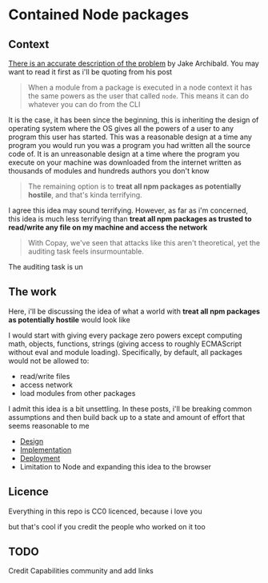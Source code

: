 # Contained Node packages

## Context

[There is an accurate description of the problem](https://jakearchibald.com/2018/when-packages-go-bad/) by Jake Archibald. You may want to read it first as i'll be quoting from his post

> When a module from a package is executed in a node context it has the same powers as the user that called `node`. This means it can do whatever you can do from the CLI

It is the case, it has been since the beginning, this is inheriting the design of operating system where the OS gives all the powers of a user to any program this user has started. This was a reasonable design at a time any program you would run you was a program you had written all the source code of. It is an unreasonable design at a time where the program you execute on your machine was downloaded from the internet written as thousands of modules and hundreds authors you don't know

> The remaining option is to **treat all npm packages as potentially hostile**, and that's kinda terrifying.

I agree this idea may sound terrifying. However, as far as i'm concerned, this idea is much less terrifying than **treat all npm packages as trusted to read/write any file on my machine and access the network**

> With Copay, we've seen that attacks like this aren't theoretical, yet the auditing task feels insurmountable.

The auditing task is un


## The work

Here, i'll be discussing the idea of what a world with **treat all npm packages as potentially hostile** would look like

I would start with giving every package zero powers except computing math, objects, functions, strings (giving access to roughly  ECMAScript without eval and module loading). Specifically, by default, all packages would not be allowed to:
- read/write files
- access network
- load modules from other packages

I admit this idea is a bit unsettling. In these posts, i'll be breaking common assumptions and then build back up to a state and amount of effort that seems reasonable to me

- [Design](./design.md)
- [Implementation](./implementation.md)
- [Deployment](deployment.md)
- Limitation to Node and expanding this idea to the browser

## Licence

Everything in this repo is CC0 licenced, because i love you

but that's cool if you credit the people who worked on it too



## TODO

Credit Capabilities community and add links
